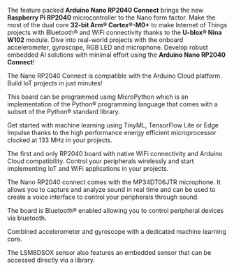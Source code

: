 <FeatureDescription>

The feature packed **Arduino Nano RP2040 Connect** brings the new **Raspberry Pi RP2040** microcontroller to the Nano form factor. Make the most of the dual core **32-bit Arm® Cortex®-M0+** to make Internet of Things projects with Bluetooth® and WiFi connectivity thanks to the **U-blox® Nina W102** module. Dive into real-world projects with the onboard accelerometer, gyroscope, RGB LED and microphone. Develop robust embedded AI solutions with minimal effort using the **Arduino Nano RP2040 Connect**!

</FeatureDescription>

<FeatureList>

<Feature title="Arduino Cloud" image="wifi">
The Nano RP2040 Connect is compatible with the Arduino Cloud platform. Build IoT projects in just minutes!
<FeatureWrapper>
  <FeatureLink title="Go to Platform" url="https://create.arduino.cc/iot/"/>
</FeatureWrapper>
</Feature>

<Feature title="Python® Support" image="python">

This board can be programmed using MicroPython which is an implementation of the Python® programming language that comes with a subset of the Python® standard library.
<FeatureWrapper>
<FeatureLink variant="primary" title="Documentation" url="/tutorials/nano-33-ble-sense/micropython-installation"/>
<FeatureLink variant="secondary" title="Learn More" url="/learn/programming/arduino-and-python"/>
</FeatureWrapper>
</Feature>

<Feature title="Machine Learning" image="core">

Get started with machine learning using TinyML, TensorFlow Lite or Edge Impulse thanks to the high performance energy efficient microprocessor clocked at 133 MHz in your projects.
<FeatureWrapper>
<FeatureLink variant="primary" title="Documentation" url="/tutorials/nano-rp2040-connect/rp2040-imu-advanced"/>
<FeatureLink variant="secondary" title="Library" url="https://github.com/stm32duino/X-NUCLEO-IKS01A3"/>
</FeatureWrapper>
</Feature>

<Feature title="WiFi" image="wifi">

The first and only RP2040 board with native WiFi connectivity and Arduino Cloud compatibility. Control your peripherals wirelessly and start implementing IoT and WiFi applications in your projects.
<FeatureWrapper>
<FeatureLink variant="primary" title="Documentation" url="/tutorials/nano-rp2040-connect/rp2040-ap-web-server-rgb"/>
<FeatureLink variant="secondary" title="Library" url="https://www.arduino.cc/reference/en/libraries/wifinina/"/>
</FeatureWrapper>
</Feature>

<Feature title="Omnidirectional Microphone" image="microphone">

The Nano RP2040 connect comes with the MP34DT06JTR microphone. It allows you to capture and analyze sound in real time and can be used to create a voice interface to control your peripherals through sound.
<FeatureWrapper>
<FeatureLink variant="primary" title="Documentation" url="/tutorials/nano-rp2040-connect/rp2040-microphone-basics"/>
<FeatureLink variant="secondary" title="Library" url="/learn/built-in-libraries/pdm"/>
</FeatureWrapper>
</Feature>

<Feature title="Bluetooth" image="bluetooth">

The board is Bluetooth® enabled allowing you to control peripheral devices via bluetooth.
<FeatureWrapper>
<FeatureLink variant="primary" title="Documentation" url="/tutorials/nano-rp2040-connect/rp2040-ble-device-to-device"/>
<FeatureLink variant="secondary" title="Library" url="https://www.arduino.cc/reference/en/libraries/arduinoble/"/>
</FeatureWrapper>
</Feature>

<Feature title="6-axis IMU" image="imu">

Combined accelerometer and gyroscope with a dedicated machine learning core.
<FeatureWrapper>
<FeatureLink variant="primary" title="Documentation" url="/tutorials/nano-rp2040-connect/rp2040-imu-basics"/>
<FeatureLink variant="secondary" title="Library" url="https://www.arduino.cc/reference/en/libraries/arduino_lsm6dsox/"/>
</FeatureWrapper>
</Feature>

<Feature title="Temperature Sensor" image="temperature-sensor">

The LSM6DSOX sensor also features an embedded sensor that can be accessed directly via a library.
<FeatureWrapper>
<FeatureLink variant="primary" title="Documentation" url="/tutorials/nano-rp2040-connect/rp2040-01-technical-reference#temperature"/>
<FeatureLink variant="secondary" title="Library" url="/learn/built-in-libraries/pdm"/>
</FeatureWrapper>
</Feature>

</FeatureList>
